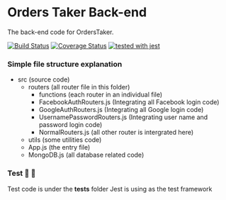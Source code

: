# Orders Taker Back-end

The back-end code for OrdersTaker.

[![Build Status](https://travis-ci.org/PengWang0316/OrdersTaker-Backend.svg?branch=master)](https://travis-ci.org/PengWang0316/OrdersTaker-Backend)  [![Coverage Status](https://coveralls.io/repos/github/PengWang0316/OrdersTaker-Backend/badge.svg?branch=master)](https://coveralls.io/github/PengWang0316/OrdersTaker-Backend?branch=master)  [![tested with jest](https://img.shields.io/badge/tested_with-jest-99424f.svg)](https://github.com/facebook/jest)

### Simple file structure explanation

- src (source code)
  - routers (all router file in this folder)
    - functions (each router in an individual file)
    - FacebookAuthRouters.js (Integrating all Facebook login code)
    - GoogleAuthRouters.js (Integrating all Google login code)
    - UsernamePasswordRouters.js (Integrating user name and password login code)
    - NormalRouters.js (all other router is intergrated here)
  - utils (some utilities code)
  - App.js (the entry file)
  - MongoDB.js (all database related code)

### Test :tada: :tada:
Test code is under the __tests__ folder
Jest is using as the test framework
